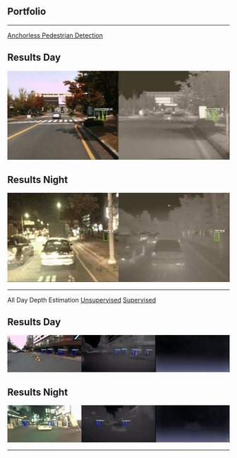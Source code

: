 ## Portfolio

--- 

[Anchorless Pedestrian Detection]()
## Results Day

![](gifs/day_fcos.gif)


## Results Night

![](gifs/night_fcos.gif)

---
All Day Depth Estimation 
[Unsupervised](https://anushl9o5.github.io/unsup_depth) 
[Supervised](https://anushl9o5.github.io/unsup_depth)
## Results Day

![](gifs/un_day_depth.gif)


## Results Night

![](gifs/un_night_depth.gif)


---
